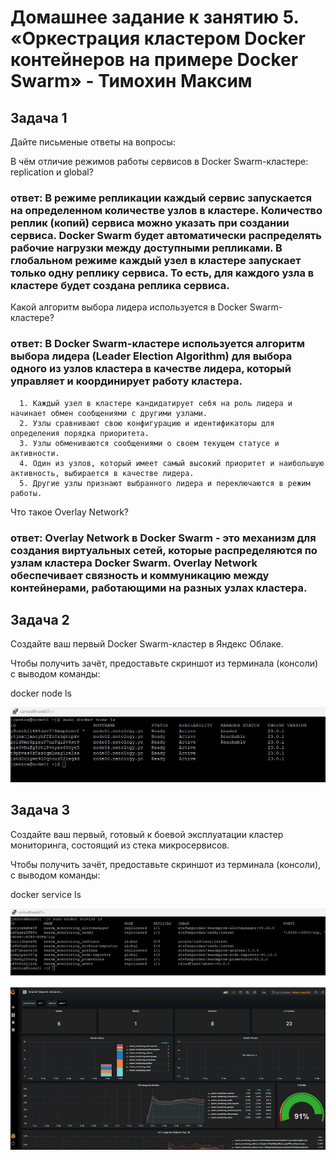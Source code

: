 # Домашнее задание к занятию 5. «Оркестрация кластером Docker контейнеров на примере Docker Swarm» - Тимохин Максим

## Задача 1

Дайте письменые ответы на вопросы:

В чём отличие режимов работы сервисов в Docker Swarm-кластере: replication и global?

### ответ: В режиме репликации каждый сервис запускается на определенном количестве узлов в кластере. Количество реплик (копий) сервиса можно указать при создании сервиса. Docker Swarm будет автоматически распределять рабочие нагрузки между доступными репликами. В глобальном режиме каждый узел в кластере запускает только одну реплику сервиса. То есть, для каждого узла в кластере будет создана реплика сервиса. 
    
Какой алгоритм выбора лидера используется в Docker Swarm-кластере?

### ответ: В Docker Swarm-кластере используется алгоритм выбора лидера (Leader Election Algorithm) для выбора одного из узлов кластера в качестве лидера, который управляет и координирует работу кластера.

      1. Каждый узел в кластере кандидатирует себя на роль лидера и начинает обмен сообщениями с другими узлами.   
      2. Узлы сравнивают свою конфигурацию и идентификаторы для определения порядка приоритета. 
      3. Узлы обмениваются сообщениями о своем текущем статусе и активности.   
      4. Один из узлов, который имеет самый высокий приоритет и наибольшую активность, выбирается в качестве лидера.   
      5. Другие узлы признают выбранного лидера и переключаются в режим работы.
      
Что такое Overlay Network?

### ответ: Overlay Network в Docker Swarm - это механизм для создания виртуальных сетей, которые распределяются по узлам кластера Docker Swarm. Overlay Network обеспечивает связность и коммуникацию между контейнерами, работающими на разных узлах кластера. 


## Задача 2

Создайте ваш первый Docker Swarm-кластер в Яндекс Облаке.

Чтобы получить зачёт, предоставьте скриншот из терминала (консоли) с выводом команды:

docker node ls

![1](https://github.com/MrAgrippa/06-db/blob/main/img/05-05/1.JPG)

## Задача 3

Создайте ваш первый, готовый к боевой эксплуатации кластер мониторинга, состоящий из стека микросервисов.

Чтобы получить зачёт, предоставьте скриншот из терминала (консоли), с выводом команды:

docker service ls

![2](https://github.com/MrAgrippa/06-db/blob/main/img/05-05/2.JPG)

![3](https://github.com/MrAgrippa/06-db/blob/main/img/05-05/3.JPG)
